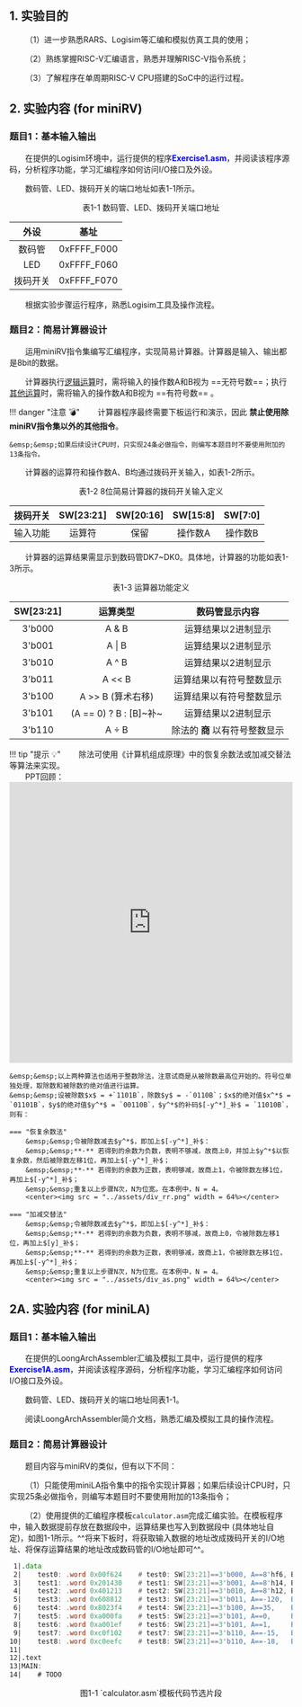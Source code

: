 ## 1. 实验目的

&emsp;&emsp;（1）进一步熟悉RARS、Logisim等汇编和模拟仿真工具的使用；

&emsp;&emsp;（2）熟练掌握RISC-V汇编语言，熟悉并理解RISC-V指令系统；

&emsp;&emsp;（3）了解程序在单周期RISC-V CPU搭建的SoC中的运行过程。



## 2. 实验内容 (for miniRV)

### 题目1：基本输入输出

&emsp;&emsp;在提供的Logisim环境中，运行提供的程序<font color = blue>**Exercise1.asm**</font>，并阅读该程序源码，分析程序功能，学习汇编程序如何访问I/O接口及外设。

&emsp;&emsp;数码管、LED、拨码开关的端口地址如表1-1所示。

<center>表1-1 数码管、LED、拨码开关端口地址</center>
<center>

| 外设 | 基址 |
| :-: | :-: |
| 数码管 | 0xFFFF_F000 |
| LED | 0xFFFF_F060 |
| 拨码开关 | 0xFFFF_F070 |

</center>

&emsp;&emsp;根据实验步骤运行程序，熟悉Logisim工具及操作流程。

### 题目2：简易计算器设计

&emsp;&emsp;运用miniRV指令集编写汇编程序，实现简易计算器。计算器是输入、输出都是8bit的数据。

&emsp;&emsp;计算器执行<u>逻辑运算</u>时，需将输入的操作数A和B视为 ==无符号数==；执行<u>其他运算</u>时，需将输入的操作数A和B视为 ==有符号数== 。

!!! danger "注意 :bomb:"
    &emsp;&emsp;计算器程序最终需要下板运行和演示，因此 **禁止使用除miniRV指令集以外的其他指令**。
    
    &emsp;&emsp;如果后续设计CPU时，只实现24条必做指令，则编写本题目时不要使用附加的13条指令。

&emsp;&emsp;计算器的运算符和操作数A、B均通过拨码开关输入，如表1-2所示。

<center>表1-2 8位简易计算器的拨码开关输入定义</center>
<center>

| 拨码开关 | SW[23:21] | SW[20:16] | SW[15:8] | SW[7:0] |
| :-: | :-: | :-: | :-: | :-: |
| 输入功能 | 运算符 | 保留 | 操作数A | 操作数B |

</center>

&emsp;&emsp;计算器的运算结果需显示到数码管DK7~DK0。具体地，计算器的功能如表1-3所示。

<center>表1-3 运算器功能定义</center>
<center>

| SW[23:21] | 运算类型 | 数码管显示内容 |
| :-: | :-: | :-: |
| 3'b000 | A & B | 运算结果以2进制显示 |
| 3'b001 | A \| B | 运算结果以2进制显示 |
| 3'b010 | A ^ B | 运算结果以2进制显示 |
| 3'b011 | A << B | 运算结果以有符号整数显示 |
| 3'b100 | A >> B (算术右移) | 运算结果以有符号整数显示 |
| 3'b101 | (A == 0) ? B : [B]~补~ | 运算结果以2进制显示 |
| 3'b110 | A $\div$ B | 除法的 **商** 以有符号整数显示 |

</center>

!!! tip "提示 :bulb:"
    &emsp;&emsp;除法可使用《计算机组成原理》中的恢复余数法或加减交替法等算法来实现。  
    &emsp;&emsp;PPT回顾：  
    <embed src = "https://docs.qq.com/pdf/DZGF2cXhWUEhPdklk#page=50" width="100%" height="500">
    
    &emsp;&emsp;以上两种算法也适用于整数除法，注意试商是从被除数最高位开始的。符号位单独处理，取除数和被除数的绝对值进行运算。  
    &emsp;&emsp;设被除数$x$ = +`1101B`，除数$y$ = -`0110B`；$x$的绝对值$x^*$ = `01101B`，$y$的绝对值$y^*$ = `00110B`，$y^*$的补码$[-y^*]_补$ = `11010B`，则有：  
    
    === "恢复余数法"
        &emsp;&emsp;令被除数减去$y^*$，即加上$[-y^*]_补$：  
        &emsp;&emsp;**·** 若得到的余数为负数，表明不够减，故商上0，并加上$y^*$以恢复余数，然后被除数左移1位，再加上$[-y^*]_补$；  
        &emsp;&emsp;**·** 若得到的余数为正数，表明够减，故商上1，令被除数左移1位，再加上$[-y^*]_补$；  
        &emsp;&emsp;重复以上步骤N次，N为位宽。在本例中，N = 4。
        <center><img src = "../assets/div_rr.png" width = 64%></center>
    
    === "加减交替法"
        &emsp;&emsp;令被除数减去$y^*$，即加上$[-y^*]_补$：  
        &emsp;&emsp;**·** 若得到的余数为负数，表明不够减，故商上0，令被除数左移1位，再加上$[y]_补$；  
        &emsp;&emsp;**·** 若得到的余数为正数，表明够减，故商上1，令被除数左移1位，再加上$[-y^*]_补$；  
        &emsp;&emsp;重复以上步骤N次，N为位宽。在本例中，N = 4。
        <center><img src = "../assets/div_as.png" width = 64%></center>



## 2A. 实验内容 (for miniLA)

### 题目1：基本输入输出

&emsp;&emsp;在提供的LoongArchAssembler汇编及模拟工具中，运行提供的程序<font color = blue>**Exercise1A.asm**</font>，并阅读该程序源码，分析程序功能，学习汇编程序如何访问I/O接口及外设。

&emsp;&emsp;数码管、LED、拨码开关的端口地址同表1-1。

&emsp;&emsp;阅读LoongArchAssembler简介文档，熟悉汇编及模拟工具的操作流程。

### 题目2：简易计算器设计

&emsp;&emsp;题目内容与miniRV的类似，但有以下不同：

&emsp;&emsp;（1）只能使用miniLA指令集中的指令实现计算器；如果后续设计CPU时，只实现25条必做指令，则编写本题目时不要使用附加的13条指令；

&emsp;&emsp;（2）使用提供的汇编程序模板`calculator.asm`完成汇编实验。在模板程序中，输入数据提前存放在数据段中，运算结果也写入到数据段中 (具体地址自定)，如图1-1所示。^^将来下板时，将获取输入数据的地址改成拨码开关的I/O地址、将保存运算结果的地址改成数码管的I/O地址即可^^。

``` asm
 1|.data
 2|    test0: .word 0x00f624    # test0: SW[23:21]==3'b000, A==8'hf6, B==8'h24
 3|    test1: .word 0x201430    # test1: SW[23:21]==3'b001, A==8'h14, B==8'h30
 4|    test2: .word 0x401213    # test2: SW[23:21]==3'b010, A==8'h12, B==8'h13
 5|    test3: .word 0x608812    # test3: SW[23:21]==3'b011, A==-120,  B==18
 6|    test4: .word 0x8023f4    # test4: SW[23:21]==3'b100, A==35,    B==-12
 7|    test5: .word 0xa000fa    # test5: SW[23:21]==3'b101, A==0,     B==-6
 8|    test6: .word 0xa001ef    # test6: SW[23:21]==3'b101, A==1,     B==-17
 9|    test7: .word 0xc0f102    # test7: SW[23:21]==3'b110, A==-15,   B==2
10|    test8: .word 0xc0eefc    # test8: SW[23:21]==3'b110, A==-18,   B==-4
11|
12|.text
13|MAIN:
14|    # TODO
```
<center>图1-1 `calculator.asm`模板代码节选片段</center>
